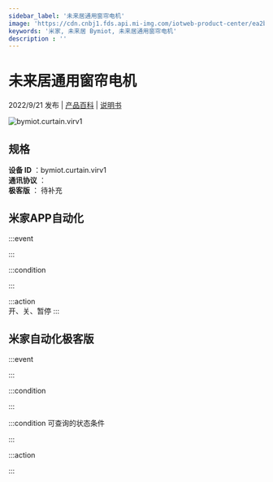 ```yaml
---
sidebar_label: '未来居通用窗帘电机'
image: 'https://cdn.cnbj1.fds.api.mi-img.com/iotweb-product-center/ea2b46b85d78add7ad6600284a1c64b7_1646820368714.png?GalaxyAccessKeyId=AKVGLQWBOVIRQ3XLEW&Expires=9223372036854775807&Signature=qf/TL6WnMVZzEYylf9154CMA2Mk='
keywords: '米家, 未来居 Bymiot, 未来居通用窗帘电机'
description : ''
---
```

# 未来居通用窗帘电机

2022/9/21 发布 | [产品百科](https://home.mi.com/webapp/content/baike/product/index.html?model=bymiot.curtain.virv1/) | [说明书](https://home.mi.com/views/introduction.html?model=bymiot.curtain.virv1&region=cn)

![bymiot.curtain.virv1](https://cdn.cnbj1.fds.api.mi-img.com/iotweb-product-center/ea2b46b85d78add7ad6600284a1c64b7_1646820368714.png?GalaxyAccessKeyId=AKVGLQWBOVIRQ3XLEW&Expires=9223372036854775807&Signature=qf/TL6WnMVZzEYylf9154CMA2Mk=)

## 规格  
> 
**设备 ID** ：bymiot.curtain.virv1  
**通讯协议** ：  
**极客版**  ： 待补充 


## 米家APP自动化  

:::event  

:::

:::condition  

:::

:::action   
开、关、暂停
:::

## 米家自动化极客版  

:::event  

:::

:::condition  

:::

:::condition 可查询的状态条件  

:::

:::action  

:::

        
